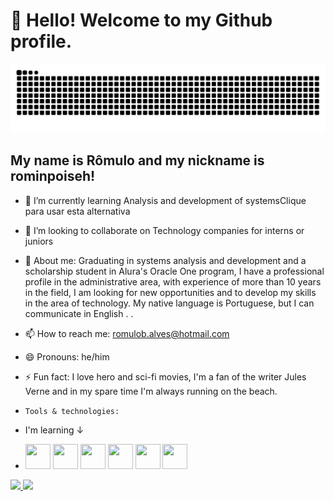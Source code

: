 # 👋 Hello! Welcome to my Github profile.

![Snake animation](https://github.com/rominpoiseh/rominpoiseh/blob/output/github-contribution-grid-snake.svg)

## My name is Rômulo and my nickname is rominpoiseh!
- 🌱 I’m currently learning Analysis and development of systemsClique para usar esta alternativa
- 👯 I’m looking to collaborate on Technology companies for interns or juniors
- 💬 About me: Graduating in systems analysis and development and a scholarship student in Alura's Oracle One program, I have a professional profile in the administrative 
     area, with experience of more than 10 years in the field, I am looking for new opportunities and to develop my skills in the area of technology. My native language is       Portuguese, but I can communicate in English
.
.

- 📫 How to reach me: romulob.alves@hotmail.com
- 😄 Pronouns: he/him
- ⚡ Fun fact: I love hero and sci-fi movies, I'm a fan of the writer Jules Verne and in my spare time I'm always running on the beach.
-     Tools & technologies:
- I'm learning ↓
- <img src="https://cdn.jsdelivr.net/gh/devicons/devicon@latest/icons/git/git-original-wordmark.svg" width="40" height="40" /> <img  src="https://cdn.jsdelivr.net/gh/devicons/devicon@latest/icons/github/github-original.svg" width="40" height="40" /> 
            <img src="https://cdn.jsdelivr.net/gh/devicons/devicon@latest/icons/java/java-original-wordmark.svg" width="40" height="40" /> 
            <img src="https://cdn.jsdelivr.net/gh/devicons/devicon@latest/icons/javascript/javascript-original.svg" width="40" height="40" /> 
            <img src="https://cdn.jsdelivr.net/gh/devicons/devicon@latest/icons/html5/html5-original.svg" width="40" height="40" /> 
            <img src="https://cdn.jsdelivr.net/gh/devicons/devicon@latest/icons/css3/css3-original.svg" width="40" height="40" />
<div>
<a href="https://github.com/rominpoiseh">
<img loading="lazy" height="180em" src="https://github-readme-stats.vercel.app/api/top-langs/?username=rominpoiseh&layout=compact&langs_count=7&theme=dracula"/>
<img loading="lazy" height="180em" src="https://github-readme-stats.vercel.app/api?username=rominpoiseh&show_icons=true&theme=dracula&include_all_commits=true&count_private=true"/>
</div>
  
          
          
          
          

